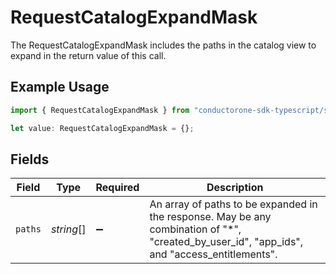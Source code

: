 # RequestCatalogExpandMask

The RequestCatalogExpandMask includes the paths in the catalog view to expand in the return value of this call.

## Example Usage

```typescript
import { RequestCatalogExpandMask } from "conductorone-sdk-typescript/sdk/models/shared";

let value: RequestCatalogExpandMask = {};
```

## Fields

| Field                                                                                                                                        | Type                                                                                                                                         | Required                                                                                                                                     | Description                                                                                                                                  |
| -------------------------------------------------------------------------------------------------------------------------------------------- | -------------------------------------------------------------------------------------------------------------------------------------------- | -------------------------------------------------------------------------------------------------------------------------------------------- | -------------------------------------------------------------------------------------------------------------------------------------------- |
| `paths`                                                                                                                                      | *string*[]                                                                                                                                   | :heavy_minus_sign:                                                                                                                           | An array of paths to be expanded in the response. May be any combination of "*", "created_by_user_id", "app_ids", and "access_entitlements". |